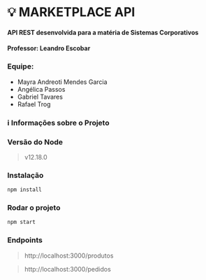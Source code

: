 # 💡 MARKETPLACE API
#### API REST desenvolvida para a matéria de Sistemas Corporativos
#### Professor: Leandro Escobar

### Equipe:
* Mayra Andreoti Mendes Garcia
* Angélica Passos
* Gabriel Tavares
* Rafael Trog

### :information_source: Informações sobre o Projeto

### Versão do Node
> v12.18.0

### Instalação
```bash
npm install
```

### Rodar o projeto
```bash
npm start
```

### Endpoints
> http://localhost:3000/produtos

> http://localhost:3000/pedidos
